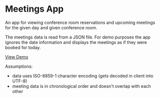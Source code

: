 # Meetings App

An app for viewing conference room reservations and upcoming meetings for the given day and given conference room.

The meetings data is read from a JSON file. For demo purposes the app ignores the date information and displays the meetings as if they were booked for today.

[View Demo](https://mmkari.github.io/meetings-app/)

Assumptions:

- data uses ISO-8859-1 character encoding (gets decoded in client into UTF-8)
- meeting data is in chronological order and doesn't overlap with each other
